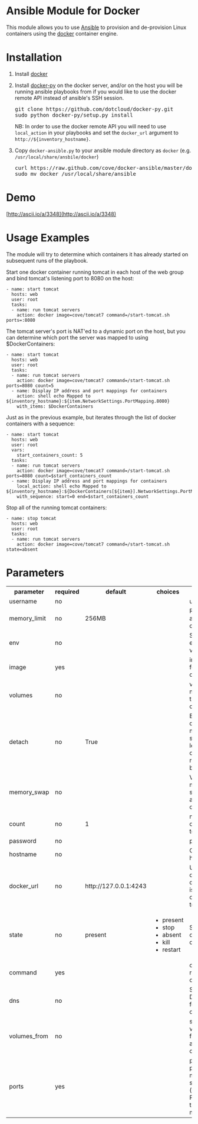 Ansible Module for Docker
=========================

This module allows you to use [Ansible](http://ansible.cc) to provision and de-provision Linux containers using the
[docker](http://docker.io) container engine. 

Installation
============

1. Install [docker](http://www.docker.io/gettingstarted/)
2. Install [docker-py](https://github.com/dotcloud/docker-py) on the docker server, and/or on the host you will be
   running ansible playbooks from if you would like to use the docker remote API instead of ansible's SSH session. 

   <pre>
   git clone https://github.com/dotcloud/docker-py.git
   sudo python docker-py/setup.py install 
   </pre>

   NB: In order to use the docker remote API  you will need to use `local_action` in your playbooks and set
   the `docker_url` argument to `http://${inventory_hostname}`.

2. Copy `docker-ansible.py` to your ansible module directory as `docker` (e.g. `/usr/local/share/ansbile/docker`)

   <pre>
   curl https://raw.github.com/cove/docker-ansible/master/docker-ansible.py > docker
   sudo mv docker /usr/local/share/ansible
   </pre>

Demo
====

[http://ascii.io/a/3348](http://ascii.io/a/3348)

Usage Examples
==============
The module will try to determine which containers it has already started on subsequent runs of the playbook.

Start one docker container running tomcat in each host of the web group and bind tomcat's listening port to 8080
on the host:

	- name: start tomcat
	  hosts: web
	  user: root
	  tasks:
	  - name: run tomcat servers
	    action: docker image=cove/tomcat7 command=/start-tomcat.sh ports=:8080

The tomcat server's port is NAT'ed to a dynamic port on the host, but you can determine which port the server was
mapped to using $DockerContainers:

	- name: start tomcat 
	  hosts: web
	  user: root
	  tasks:
	  - name: run tomcat servers
	    action: docker image=cove/tomcat7 command=/start-tomcat.sh ports=8080 count=5
	  - name: Display IP address and port mappings for containers
	    action: shell echo Mapped to ${inventory_hostname}:${item.NetworkSettings.PortMapping.8080}
	    with_items: $DockerContainers

Just as in the previous example, but iterates through the list of docker containers with a sequence:

	- name: start tomcat
	  hosts: web
	  user: root
	  vars:
	  	start_containers_count: 5
	  tasks:
	  - name: run tomcat servers
	    action: docker image=cove/tomcat7 command=/start-tomcat.sh ports=8080 count=$start_containers_count
	  - name: Display IP address and port mappings for containers
	    local_action: shell echo Mapped to ${inventory_hostname}:${DockerContainers[${item}].NetworkSettings.PortMapping.8080}
	    with_sequence: start=0 end=$start_containers_count

Stop all of the running tomcat containers:

	- name: stop tomcat
	  hosts: web
	  user: root
	  tasks:
	  - name: run tomcat servers
	    action: docker image=cove/tomcat7 command=/start-tomcat.sh state=absent

Parameters
==========

<table>
<tr>
<th class="head">parameter</th>
<th class="head">required</th>
<th class="head">default</th>
<th class="head">choices</th>
<th class="head">comments</th>
</tr>
<tr>
<td>username</td>
<td>no</td>
<td></td>
<td><ul></ul></td>
<td>username</td>
</tr>
<tr>
<td>memory_limit</td>
<td>no</td>
<td>256MB</td>
<td><ul></ul></td>
<td>RAM allocated to container</td>
</tr>
<tr>
<td>env</td>
<td>no</td>
<td></td>
<td><ul></ul></td>
<td>Set environment variables</td>
</tr>
<tr>
<td>image</td>
<td>yes</td>
<td></td>
<td><ul></ul></td>
<td>image to use for this operation</td>
</tr>
<tr>
<td>volumes</td>
<td>no</td>
<td></td>
<td><ul></ul></td>
<td>volume(s) to mount on the container</td>
</tr>
<tr>
<td>detach</td>
<td>no</td>
<td>True</td>
<td><ul></ul></td>
<td>Enable detached mode on start up, leaves container running in background</td>
</tr>
<tr>
<td>memory_swap</td>
<td>no</td>
<td></td>
<td><ul></ul></td>
<td>Virtual memory swap space allocated to container</td>
</tr>
<tr>
<td>count</td>
<td>no</td>
<td>1</td>
<td><ul></ul></td>
<td>number of containers to run</td>
</tr>
<tr>
<td>password</td>
<td>no</td>
<td></td>
<td><ul></ul></td>
<td>password</td>
</tr>
<tr>
<td>hostname</td>
<td>no</td>
<td></td>
<td><ul></ul></td>
<td>Container hostname</td>
</tr>
<tr>
<td>docker_url</td>
<td>no</td>
<td>http://127.0.0.1:4243</td>
<td><ul></ul></td>
<td>URL of docker daemon to issue commands to</td>
</tr>
<tr>
<td>state</td>
<td>no</td>
<td>present</td>
<td><ul><li>present</li><li>stop</li><li>absent</li><li>kill</li><li>restart</li></ul></td>
<td>Set the state of the container</td>
</tr>
<tr>
<td>command</td>
<td>yes</td>
<td></td>
<td><ul></ul></td>
<td>command to run in a container</td>
</tr>
<tr>
<td>dns</td>
<td>no</td>
<td></td>
<td><ul></ul></td>
<td>Set custom DNS servers for the container</td>
</tr>
<tr>
<td>volumes_from</td>
<td>no</td>
<td></td>
<td><ul></ul></td>
<td>shared volume(s) from another container</td>
</tr>
<tr>
<td>ports</td>
<td>yes</td>
<td></td>
<td><ul></ul></td>
<td>private to public port mapping specification (see PortSpecs in the Docker manual)</td>
</tr>
</table>

